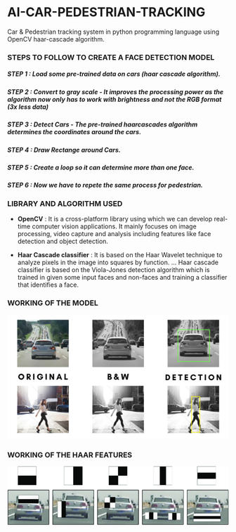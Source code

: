 # AI-CAR-PEDESTRIAN-TRACKING
Car &amp; Pedestrian tracking system in python programming language using OpenCV haar-cascade algorithm.

### STEPS TO FOLLOW TO CREATE A FACE DETECTION MODEL

##### STEP 1 : Load some pre-trained data on cars (haar cascade algorithm). 
##### STEP 2 : Convert to gray scale - It improves the processing power as the algorithm now only has to work with brightness and not the RGB format (3x less data)
##### STEP 3 : Detect Cars - The pre-trained haarcascades algorithm determines the coordinates around the cars.
##### STEP 4 : Draw Rectange around Cars.
##### STEP 5 : Create a loop so it can determine more than one face.
##### STEP 6 : Now we have to repete the same process for pedestrian. 
 
 
 
 
### LIBRARY AND ALGORITHM USED

* **OpenCV** : It is a cross-platform library using which we can develop real-time computer vision applications. It mainly focuses on image processing, video capture and analysis including features like face detection and object detection.

* **Haar Cascade classifier** : It is based on the Haar Wavelet technique to analyze pixels in the image into squares by function. ... Haar cascade classifier is based on the Viola-Jones detection algorithm which is trained in given some input faces and non-faces and training a classifier that identifies a face.



### WORKING OF THE MODEL
![After](IMG%20SAMPLE%20(6).png)

### WORKING OF THE HAAR FEATURES
![After](IMG%20SAMPLE%20(5).png)

